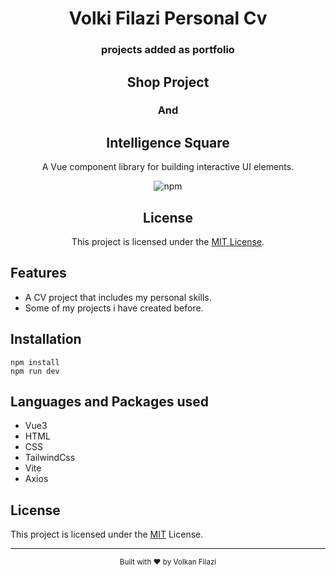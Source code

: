 <div align="center">
  <h1>Volki Filazi Personal Cv</h1>
  <h3>projects added as portfolio</h3>
  <h2>Shop Project</h2>
  <h3>And</h3>
  <h2>Intelligence Square</h2>
  <p>A Vue component library for building interactive UI elements.</p>
  
  ![npm](https://img.shields.io/npm/v/volki-counter-components)
  ## License

This project is licensed under the [MIT License](https://opensource.org/licenses/MIT).


</div>

## Features

- A CV project that includes my personal skills.
- Some of my projects i have created before.

## Installation

```
npm install
npm run dev
```

## Languages and Packages used
- Vue3
- HTML
- CSS
- TailwindCss
- Vite
- Axios

## License

This project is licensed under the [MIT](LICENSE) License.

---

<div align="center">
  <sub>Built with ❤️ by Volkan Filazi</sub>
</div>
